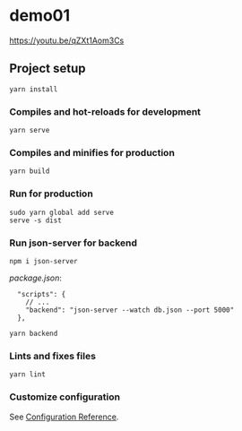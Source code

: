 # demo01

https://youtu.be/qZXt1Aom3Cs

## Project setup
```
yarn install
```

### Compiles and hot-reloads for development
```
yarn serve
```

### Compiles and minifies for production
```
yarn build
```

### Run for production
```
sudo yarn global add serve
serve -s dist
```

### Run json-server for backend
```
npm i json-server
```

*package.json*:
```
  "scripts": {
    // ...
    "backend": "json-server --watch db.json --port 5000"
  },
```
```
yarn backend
```

### Lints and fixes files
```
yarn lint
```

### Customize configuration
See [Configuration Reference](https://cli.vuejs.org/config/).
